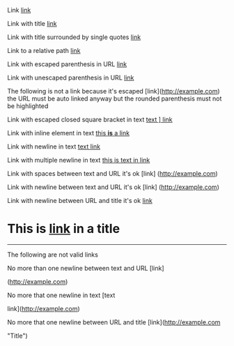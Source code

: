 Link [link](http://example.com)

Link with title [link](http://example.com "Title")

Link with title surrounded by single quotes [link](http://example.com 'Title')

Link to a relative path [link](/about)

Link with escaped parenthesis in URL [link](/url\(test\) "Title")

Link with unescaped parenthesis in URL [link](/url(test) "Title")

The following is not a link because it's escaped \[link](http://example.com) the URL must be auto linked anyway but the rounded parenthesis must not be highlighted

Link with escaped closed square bracket in text [text \] link](http://example.com)

Link with inline element in text [this **is** a link](http://example.com)

Link with newline in text [text
link](http://inline.com)

Link with multiple newline in text [this
is
text
in
link](http://inline.com)

Link with spaces between text and URL it's ok [link]     (http://example.com)

Link with newline between text and URL it's ok [link]
(http://example.com)

Link with newline between URL and title it's ok [link](http://example.com
"Title")

# This is [link](http://github.com) in a title



---
The following are not valid links


No more than one newline between text and URL [link]

(http://example.com)


No more that one newline in text [text

link](http://example.com)


No more that one newline between URL and title [link](http://example.com

"Title")
